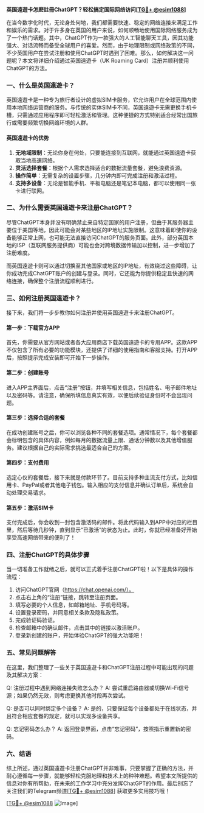 **英国遠遊卡怎麽註冊ChatGPT？轻松搞定国际网络访问[[TG💪+ @esim1088](https://t.me/s/esim1088)]**

在当今数字化时代，无论身处何地，我们都需要快速、稳定的网络连接来满足工作和娱乐的需求。对于许多身在英国的用户来说，如何顺畅地使用国际网络服务成为了一个热门话题。其中，ChatGPT作为一款强大的人工智能聊天工具，因其功能强大、对话流畅而备受全球用户的喜爱。然而，由于地理限制或网络政策的不同，不少英国用户在尝试注册和使用ChatGPT时遇到了困难。那么，如何解决这一问题呢？本文将详细介绍通过英国遠遊卡（UK Roaming Card）注册并顺利使用ChatGPT的方法。

### 一、什么是英国遠遊卡？

英国遠遊卡是一种专为旅行者设计的虚拟SIM卡服务，它允许用户在全球范围内使用本地网络运营商的服务。与传统的实体SIM卡不同，英国遠遊卡无需更换手机卡槽，只需通过应用程序即可轻松激活和管理。这种便捷的方式特别适合经常出国旅行或需要频繁切换网络环境的人群。

#### 英国遠遊卡的优势

1. **无地域限制**：无论你身在何处，只要能连接到互联网，就能通过英国遠遊卡获取当地高速网络。
2. **灵活选择套餐**：根据个人需求选择适合的数据流量套餐，避免浪费资源。
3. **操作简单**：无需复杂的设置步骤，几分钟内即可完成注册和激活过程。
4. **支持多设备**：无论是智能手机、平板电脑还是笔记本电脑，都可以使用同一张卡进行联网。

### 二、为什么需要英国遠遊卡来注册ChatGPT？

尽管ChatGPT本身并没有明确禁止来自特定国家的用户注册，但由于其服务器主要位于美国等地，因此可能会对某些地区的IP地址实施限制。这意味着即使你的设备能够正常上网，也可能无法直接访问ChatGPT的服务页面。此外，部分英国本地的ISP（互联网服务提供商）可能也会对跨境数据传输加以控制，进一步增加了注册难度。

而英国遠遊卡则可以通过切换至其他国家或地区的IP地址，有效绕过这些障碍，让你成功完成ChatGPT账户的创建与登录。同时，它还能为你提供稳定且快速的网络连接，确保整个注册流程顺利进行。

### 三、如何注册英国遠遊卡？

接下来，我们将一步步教你如何注册并使用英国遠遊卡来注册ChatGPT。

#### 第一步：下载官方APP

首先，你需要从官方网站或者各大应用商店下载英国遠遊卡的专用APP。这款APP不仅包含了所有必要的功能模块，还提供了详细的使用指南和客服支持。打开APP后，按照提示完成安装即可开始下一步操作。

#### 第二步：创建账号

进入APP主界面后，点击“注册”按钮，并填写相关信息，包括姓名、电子邮件地址以及密码等。请注意，确保所填信息真实有效，以便后续验证身份时不会出现问题。

#### 第三步：选择合适的套餐

在成功创建账号之后，你可以浏览各种不同的套餐选项。通常情况下，每个套餐都会标明包含的具体内容，例如每月的数据流量上限、通话分钟数以及其他增值服务。建议根据自己的实际需求挑选最适合自己的方案。

#### 第四步：支付费用

选定心仪的套餐后，接下来就是付款环节了。目前支持多种主流支付方式，比如信用卡、PayPal或者其他电子钱包。输入相应的支付信息并确认订单后，系统会自动处理交易请求。

#### 第五步：激活SIM卡

支付完成后，你会收到一封包含激活码的邮件。将此代码输入到APP中对应的栏目里，然后等待几秒钟，直到显示“已激活”的状态为止。此时，你就已经准备好开始享受高速网络带来的便利了！

### 四、注册ChatGPT的具体步骤

当一切准备工作就绪之后，就可以正式着手注册ChatGPT啦！以下是具体的操作流程：

1. 访问ChatGPT官网（https://chat.openai.com/）。
2. 点击右上角的“注册”链接，跳转至注册页面。
3. 填写必要的个人信息，如邮箱地址、手机号码等。
4. 设置登录密码，并同意相关条款及隐私政策。
5. 完成验证码验证。
6. 检查邮箱中的确认邮件，点击其中的链接以激活账户。
7. 登录新创建的账户，开始体验ChatGPT的强大功能吧！

### 五、常见问题解答

在这里，我们整理了一些关于英国遠遊卡和ChatGPT注册过程中可能出现的问题及其解决方案：

Q: 注册过程中遇到网络连接失败怎么办？
A: 尝试重启路由器或切换Wi-Fi信号源；如果仍然无效，则考虑更换其他时段再次尝试。

Q: 是否可以同时绑定多个设备？
A: 是的，只要保证每个设备都处于在线状态，并且符合相应套餐的规定，就可以实现多设备共享。

Q: 忘记密码怎么办？
A: 返回登录界面，点击“忘记密码”，按照指示重置新的密码。

### 六、结语

综上所述，通过英国遠遊卡注册ChatGPT并非难事，只要掌握了正确的方法，并耐心遵循每一步骤，就能够轻松克服地理和技术上的种种难题。希望本文所提供的信息对你有所帮助，在未来的工作学习中充分发挥ChatGPT的作用。最后别忘了关注我们的Telegram频道[[TG💪+ @esim1088](https://t.me/s/esim1088)] 获取更多实用技巧哦！

[[TG💪+ @esim1088](https://t.me/s/esim1088) ![Image](https://i.postimg.cc/4NQfJmqS/Snipaste-2025-05-13-00-14-12.png)]